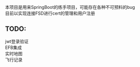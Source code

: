本项目是用来SpringBoot的练手项目，可能存在各种不可预料的bug<br>
目前以实现连接FSD进行cert的管理和用户注册<br>

<h2>TODO:</h2>
jwt登录验证<br>
EFB集成<br>
实时地图<br>
飞行记录<br>
